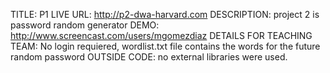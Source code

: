  TITLE: P1 
 LIVE URL:  http://p2-dwa-harvard.com
 DESCRIPTION: project 2 is password random generator
 DEMO: http://www.screencast.com/users/mgomezdiaz
 DETAILS FOR TEACHING TEAM: No login requiered, wordlist.txt file contains the words for the future random password
 OUTSIDE CODE: no external libraries were used.
